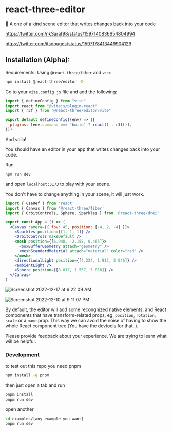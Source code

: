 # react-three-editor

🔌 A one of a kind scene editor that writes changes back into your code


https://twitter.com/nkSaraf98/status/1597140836654804994

https://twitter.com/itsdouges/status/1597178413449904129

## Installation (Alpha):

Requirements: Using `@react-three/fiber` and `vite`

```bash
npm install @react-three/editor -D
```


Go to your `vite.config.js` file and add the following:

```js
import { defineConfig } from "vite"
import react from "@vitejs/plugin-react"
import { r3f } from "@react-three/editor/vite"

export default defineConfig((env) => ({
  plugins: [env.command === 'build' ? react() : r3f()],
}))
```

And voila!

You should have an editor in your app that writes changes back into your code.

Run 
```bash
npm run dev
```

and open `localhost:5173` to play with your scene.

You don't have to change anything in your scene, it will just work.

```jsx
import { useRef } from 'react'
import { Canvas } from '@react-three/fiber'
import { OrbitControls, Sphere, Sparkles } from '@react-three/drei'

export const App = () => (
  <Canvas camera={{ fov: 45, position: [-4, 2, -4] }}>
    <Sparkles position={[1, 1, 1]} />
    <OrbitControls makeDefault />
    <mesh position={[6.948, -2.158, 0.465]}>
      <boxBufferGeometry attach="geometry" />
      <meshStandardMaterial attach="material" color="red" />
    </mesh>
    <directionalLight position={[4.224, 1.912, 3.046]} />
    <ambientLight />
    <Sphere position={[8.817, 1.557, 5.818]} />
  </Canvas>
)
```

![Screenshot 2022-12-17 at 6 22 09 AM](https://user-images.githubusercontent.com/11255148/208272078-d50d1514-469a-4ff1-8f9c-2e0c8e8ae4db.png)

![Screenshot 2022-12-10 at 9 11 07 PM](https://user-images.githubusercontent.com/11255148/206888078-d062c942-07f8-4ce4-9bd6-023115e83146.png)

By default, the editor will add some recongnized native elements, and React components that have transform-related props, eg. `position`, `rotation`, `scale` or a `name` prop. This way we can avoid the noise of having to show the whole React component tree (You have the devtools for that..).

Please provide feedback about your experience. We are trying to learn what will be helpful.

### Development 

to test out this repo you need pnpm

```bash
npm install -g pnpm
```

then just open a tab and run

```bash
pnpm install
pnpm run dev
```

open another

```bash
cd examples/[any example you want]
pnpm run dev
```
